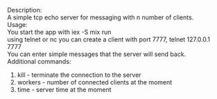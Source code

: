 Description:  
A simple tcp echo server for messaging with n number of clients.  
Usage:  
You start the app with iex -S mix run  
using telnet or nc you can create a client with port 7777, telnet 127.0.0.1 7777  
You can enter simple messages that the server will send back.  
Additional commands: 
1. kill - terminate the connection to the server  
2. workers - number of connected clients at the moment  
3. time - server time at the moment  

